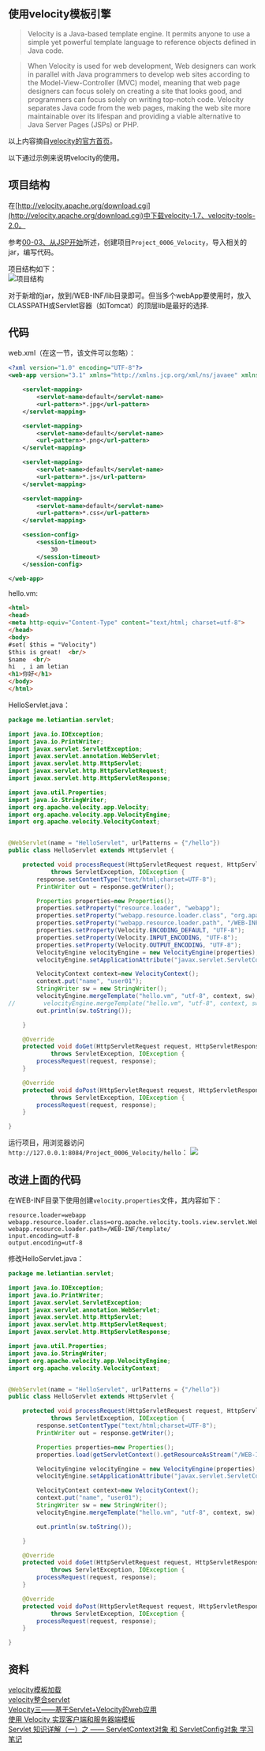 使用velocity模板引擎
---

> Velocity is a Java-based template engine. It permits anyone to use a simple yet powerful template language to reference objects defined in Java code.

> When Velocity is used for web development, Web designers can work in parallel with Java programmers to develop web sites according to the Model-View-Controller (MVC) model, meaning that web page designers can focus solely on creating a site that looks good, and programmers can focus solely on writing top-notch code. Velocity separates Java code from the web pages, making the web site more maintainable over its lifespan and providing a viable alternative to Java Server Pages (JSPs) or PHP.

以上内容摘自[velocity的官方首页](http://velocity.apache.org/engine/devel/)。

以下通过示例来说明velocity的使用。

## 项目结构
在[http://velocity.apache.org/download.cgi](http://velocity.apache.org/download.cgi)中下载velocity-1.7、velocity-tools-2.0。

参考[00-03、从JSP开始](./00-03.md)所述，创建项目`Project_0006_Velocity`，导入相关的jar，编写代码。

项目结构如下：  
![项目结构](./img/00-06/01.png)

对于新增的jar，放到/WEB-INF/lib目录即可。但当多个webApp要使用时，放入CLASSPATH或Servlet容器（如Tomcat）的顶层lib是最好的选择.

## 代码
web.xml（在这一节，该文件可以忽略）：  
```xml
<?xml version="1.0" encoding="UTF-8"?>
<web-app version="3.1" xmlns="http://xmlns.jcp.org/xml/ns/javaee" xmlns:xsi="http://www.w3.org/2001/XMLSchema-instance" xsi:schemaLocation="http://xmlns.jcp.org/xml/ns/javaee http://xmlns.jcp.org/xml/ns/javaee/web-app_3_1.xsd">

    <servlet-mapping>  
        <servlet-name>default</servlet-name>
        <url-pattern>*.jpg</url-pattern>   
    </servlet-mapping>  

    <servlet-mapping>  
        <servlet-name>default</servlet-name>
        <url-pattern>*.png</url-pattern>   
    </servlet-mapping>  

    <servlet-mapping>    
        <servlet-name>default</servlet-name>  
        <url-pattern>*.js</url-pattern>  
    </servlet-mapping>  

    <servlet-mapping>    
        <servlet-name>default</servlet-name>    
        <url-pattern>*.css</url-pattern>   
    </servlet-mapping>

    <session-config>
        <session-timeout>
            30
        </session-timeout>
    </session-config>

</web-app>
```

hello.vm:  
```html
<html>
<head>
<meta http-equiv="Content-Type" content="text/html; charset=utf-8">
</head>
<body>
#set( $this = "Velocity")
$this is great!  <br/>
$name  <br/>
hi  , i am letian
<h1>你好</h1>
</body>
</html>
```

HelloServlet.java：  
```java
package me.letiantian.servlet;

import java.io.IOException;
import java.io.PrintWriter;
import javax.servlet.ServletException;
import javax.servlet.annotation.WebServlet;
import javax.servlet.http.HttpServlet;
import javax.servlet.http.HttpServletRequest;
import javax.servlet.http.HttpServletResponse;

import java.util.Properties;
import java.io.StringWriter;
import org.apache.velocity.app.Velocity;
import org.apache.velocity.app.VelocityEngine;
import org.apache.velocity.VelocityContext;


@WebServlet(name = "HelloServlet", urlPatterns = {"/hello"})
public class HelloServlet extends HttpServlet {

    protected void processRequest(HttpServletRequest request, HttpServletResponse response)
            throws ServletException, IOException {
        response.setContentType("text/html;charset=UTF-8");
        PrintWriter out = response.getWriter();

        Properties properties=new Properties();
        properties.setProperty("resource.loader", "webapp");
        properties.setProperty("webapp.resource.loader.class", "org.apache.velocity.tools.view.servlet.WebappLoader");
        properties.setProperty("webapp.resource.loader.path", "/WEB-INF/template");
        properties.setProperty(Velocity.ENCODING_DEFAULT, "UTF-8");
        properties.setProperty(Velocity.INPUT_ENCODING, "UTF-8");
        properties.setProperty(Velocity.OUTPUT_ENCODING, "UTF-8");
        VelocityEngine velocityEngine = new VelocityEngine(properties);
        velocityEngine.setApplicationAttribute("javax.servlet.ServletContext", request.getServletContext());

        VelocityContext context=new VelocityContext();
        context.put("name", "user01");
        StringWriter sw = new StringWriter();
        velocityEngine.mergeTemplate("hello.vm", "utf-8", context, sw);
//        velocityEngine.mergeTemplate("hello.vm", "utf-8", context, sw);      //如果这行不住是，hello.vm的内容会出现两次
        out.println(sw.toString());

    }

    @Override
    protected void doGet(HttpServletRequest request, HttpServletResponse response)
            throws ServletException, IOException {
        processRequest(request, response);
    }

    @Override
    protected void doPost(HttpServletRequest request, HttpServletResponse response)
            throws ServletException, IOException {
        processRequest(request, response);
    }

}
```

运行项目，用浏览器访问`http://127.0.0.1:8084/Project_0006_Velocity/hello`：
![](./img/00-06/02.png)


## 改进上面的代码

在WEB-INF目录下使用创建`velocity.properties`文件，其内容如下：
```plain
resource.loader=webapp
webapp.resource.loader.class=org.apache.velocity.tools.view.servlet.WebappLoader
webapp.resource.loader.path=/WEB-INF/template/
input.encoding=utf-8
output.encoding=utf-8
```

修改HelloServlet.java：
```java
package me.letiantian.servlet;

import java.io.IOException;
import java.io.PrintWriter;
import javax.servlet.ServletException;
import javax.servlet.annotation.WebServlet;
import javax.servlet.http.HttpServlet;
import javax.servlet.http.HttpServletRequest;
import javax.servlet.http.HttpServletResponse;

import java.util.Properties;
import java.io.StringWriter;
import org.apache.velocity.app.VelocityEngine;
import org.apache.velocity.VelocityContext;


@WebServlet(name = "HelloServlet", urlPatterns = {"/hello"})
public class HelloServlet extends HttpServlet {

    protected void processRequest(HttpServletRequest request, HttpServletResponse response)
            throws ServletException, IOException {
        response.setContentType("text/html;charset=UTF-8");
        PrintWriter out = response.getWriter();

        Properties properties=new Properties();
        properties.load(getServletContext().getResourceAsStream("/WEB-INF/velocity.properties"));

        VelocityEngine velocityEngine = new VelocityEngine(properties);
        velocityEngine.setApplicationAttribute("javax.servlet.ServletContext", request.getServletContext());

        VelocityContext context=new VelocityContext();
        context.put("name", "user01");
        StringWriter sw = new StringWriter();
        velocityEngine.mergeTemplate("hello.vm", "utf-8", context, sw);

        out.println(sw.toString());

    }

    @Override
    protected void doGet(HttpServletRequest request, HttpServletResponse response)
            throws ServletException, IOException {
        processRequest(request, response);
    }

    @Override
    protected void doPost(HttpServletRequest request, HttpServletResponse response)
            throws ServletException, IOException {
        processRequest(request, response);
    }

}
```

## 资料

[velocity模板加载](http://www.blogjava.net/sxyx2008/archive/2010/11/11/337799.html)   
[velocity整合servlet](http://www.blogjava.net/sxyx2008/archive/2010/11/11/337819.html)   
[Velocity三——基于Servlet+Velocity的web应用](http://bit1129.iteye.com/blog/2106142)  
[使用 Velocity 实现客户端和服务器端模板](http://www.ibm.com/developerworks/cn/java/j-velocity/)  
[Servlet 知识详解（一）之 —— ServletContext对象 和 ServletConfig对象 学习笔记](http://even2012.iteye.com/blog/1838063)  
